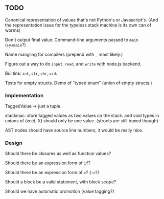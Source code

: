TODO
----

Canonical representation of values that's not Python's or Javascript's.
(And the representation issue for the typeless stack machine is its own can of worms)

Don't output final value.  Command-line arguments passed to `main`.  (`sysmain`?)

Name mangling for compilers (prepend with `_` most likely.)

Figure out a way to do `input`, `read`, and `write` with node.js backend.

Builtins: `int`, `str`, `chr`, `ord`.

Tests for empty structs.  Demo of "typed enum" (union of empty structs.)

### Implementation ###

TaggedValue -> just a tuple.

stackmac: store tagged values as two values on the stack.
and void types in unions of (void, X) should only be one value.
(structs are still boxed though)

AST nodes should have source line numbers, it would be really nice.

### Design ###

Should there be closures as well as function values?

Should there be an expression form of `if`?

Should there be an expression form of `=`?  (`:=`?)

Should a block be a valid statement, with block scope?

Should we have automatic promotion (value tagging?)
